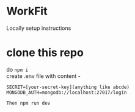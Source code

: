 # WorkFit
Locally setup instructions <br>
# clone this repo <br>
do ```npm i``` <br>
create .env file with content -<br>
```MONGODB_URL=mongodb://localhost:27017/User
SECRET=[your-secret-key](anything like abcde) 
MONGODB_AUTH=mongodb://localhost:27017/login

Then npm run dev
